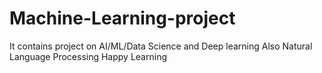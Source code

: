 # Machine-Learning-project
It contains project on AI/ML/Data Science and Deep learning
Also Natural Language Processing
Happy Learning

